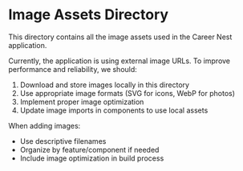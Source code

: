 # Image Assets Directory

This directory contains all the image assets used in the Career Nest application.

Currently, the application is using external image URLs. To improve performance and reliability, we should:

1. Download and store images locally in this directory
2. Use appropriate image formats (SVG for icons, WebP for photos)
3. Implement proper image optimization
4. Update image imports in components to use local assets

When adding images:
- Use descriptive filenames
- Organize by feature/component if needed
- Include image optimization in build process